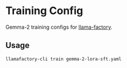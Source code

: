 # Training Config

Gemma-2 training configs for [llama-factory](https://github.com/hiyouga/LLaMA-Factory).

## Usage
```bash
llamafactory-cli train gemma-2-lora-sft.yaml
```